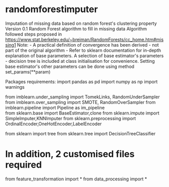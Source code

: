 # randomforestimputer
Imputation of missing data based on random forest's clustering property
Version 0.1
Random Forest algorithm to fill in missing data
    Algorithm followed steps proposed in https://www.stat.berkeley.edu/~breiman/RandomForests/cc_home.htm#missing1
    Note: 
        - A practical definition of convergence has been derived - not part of the original algorithm
        - Refer to sklearn documentation for in-depth explanation of base parameters. A selection of base estimator's parameters - decision tree is
        included at class initialisation for convenience. Setting base estimator's other parameters can be done using method set_params(**param)
        
Packages requirements:
import pandas as pd
import numpy as np
import warnings

from imblearn.under_sampling import TomekLinks, RandomUnderSampler
from imblearn.over_sampling import SMOTE, RandomOverSampler
from imblearn.pipeline import Pipeline as im_pipeline  
from sklearn.base import BaseEstimator,clone
from sklearn.impute import SimpleImputer,KNNImputer
from sklearn.preprocessing import OrdinalEncoder,OneHotEncoder,LabelEncoder

from sklearn import tree
from sklearn.tree import DecisionTreeClassifier

# In addition, 2 customised files required
from feature_transformation import *
from data_processing import *
